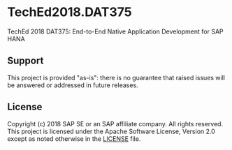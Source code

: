 # TechEd2018.DAT375
TechEd 2018 DAT375: End-to-End Native Application Development for SAP HANA 

## Support
This project is provided "as-is": there is no guarantee that raised issues will be answered or addressed in future releases.

## License

Copyright (c) 2018 SAP SE or an SAP affiliate company. All rights reserved.
This project is licensed under the Apache Software License, Version 2.0 except as noted otherwise in the [LICENSE](LICENSE) file.
